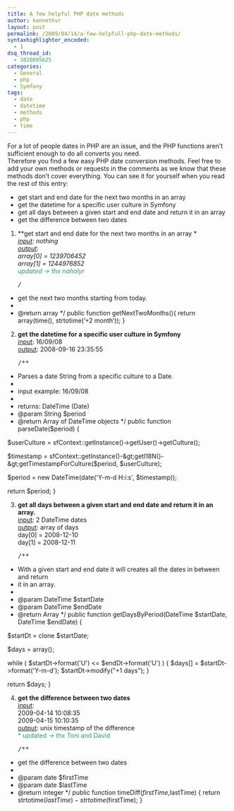 ```yaml
---
title: A few helpful PHP date methods
author: kennethvr
layout: post
permalink: /2009/04/14/a-few-helpfull-php-date-methods/
syntaxhighlighter_encoded:
  - 1
dsq_thread_id:
  - 3828085625
categories:
  - General
  - php
  - Symfony
tags:
  - date
  - datetime
  - methods
  - php
  - time
---
```

For a lot of people dates in PHP are an issue, and the PHP functions aren&#8217;t sufficient enough to do all converts you need.  
Therefore you find a few easy PHP date conversion methods. Feel free to add your own methods or requests in the comments as we know that these methods don&#8217;t cover everything. You can see it for yourself when you read the rest of this entry:

  * get start and end date for the next two months in an array
  * get the datetime for a specific user culture in Symfony
  * get all days between a given start and end date and return it in an array
  * get the difference between two dates

<!--more-->

  1. **get start and end date for the next two months in an array **<span style="text-decoration: underline;"><br /> input</span>: nothing  
    <span style="text-decoration: underline;">output</span>:  
    array[0] = 1239706452  
    array[1] = 1244976852  
    <span style="color: #339966;">*updated -> thx naholyr</span> <pre class="brush: php; title: ; notranslate" title="">/**
 * get the next two months starting from today.
 *
 * @return array
 */
 public function getNextTwoMonths(){
 return array(time(), strtotime(’+2 month’));
 }
</pre>

  2. **get the datetime for a specific user culture in Symfony**<span style="text-decoration: underline;"><br /> input</span>: 16/09/08 <span style="text-decoration: underline;"><br /> output</span>: 2008-09-16 23:35:55 <pre class="brush: php; title: ; notranslate" title="">/**
 * Parses a date String from a specific culture to a Date.
 *
 * input example: 16/09/08
 *
 * returns: DateTime (Date)
 * @param String $period
 * @return Array of DateTime objects
 */
 public function parseDate($period) {

 $userCulture =  sfContext::getInstance()-&gt;getUser()-&gt;getCulture();

 $timestamp = sfContext::getInstance()-&gt;getI18N()-&gt;getTimestampForCulture($period, $userCulture);

 $period = new DateTime(date('Y-m-d H:i:s', $timestamp));

 return $period;
 }
</pre>

  3. **get all days between a given start and end date and return it in an array.**<span style="text-decoration: underline;"><br /> input</span>: 2 DateTime dates<span style="text-decoration: underline;"><br /> output</span>: array of days  
    day[0] = 2008-12-10  
    day[1] = 2008-12-11 <pre class="brush: php; title: ; notranslate" title="">/**
 * With a given start and end date it will creates all the dates in between and return
 * it in an array.
 *
 * @param DateTime $startDate
 * @param DateTime $endDate
 * @return Array
 */
 public function getDaysByPeriod(DateTime $startDate, DateTime $endDate) {

 $startDt = clone $startDate;

 $days = array();

 while ( $startDt-&gt;format('U') &lt;= $endDt-&gt;format('U') ) {
 $days[] = $startDt-&gt;format('Y-m-d');
 $startDt-&gt;modify("+1 days");
 }

 return $days;
 }
</pre>

  4. **get the difference between two dates**<span style="text-decoration: underline;"><br /> input</span>: <span style="text-decoration: underline;"><br /> </span>2009-04-14 10:08:35  
    2009-04-15 10:10:35  
    <span style="text-decoration: underline;"> output</span>: unix timestamp of the difference  
    <span style="color: #339966;">* updated -> thx Toni and David</span> <pre class="brush: php; title: ; notranslate" title="">/**
 * get the difference between two dates
 *
 * @param date $firstTime
 * @param date $lastTime
 * @return integer
 */
public function timeDiff($firstTime,$lastTime)
{
 return strtotime($lastTime) - strtotime($firstTime);
}
</pre>